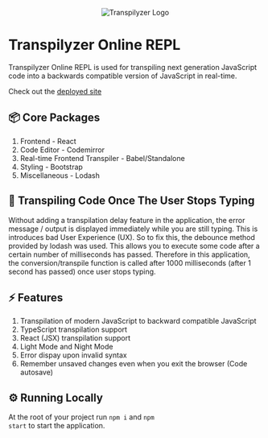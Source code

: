 <p align="center">
  <img src="src/images/esx-es5.svg" alt="Transpilyzer Logo">
</p>

# Transpilyzer Online REPL
Transpilyzer Online REPL is used for transpiling next generation JavaScript  code into a backwards compatible version of JavaScript in real-time.

Check out the [deployed site](https://transpilyzer-repl.netlify.app/)

## 📦 Core Packages

1. Frontend - React
2. Code Editor - Codemirror
3. Real-time Frontend Transpiler - Babel/Standalone
4. Styling - Bootstrap
5. Miscellaneous - Lodash

## 💎 Transpiling Code Once The User Stops Typing
Without adding a transpilation delay feature in the application, the error message / output is displayed immediately while you are still typing. This is introduces bad User Experience (UX). So to fix this, the debounce method provided by lodash was used. This allows you to execute some code after a certain number of milliseconds has passed. Therefore in this application, the conversion/transpile function is called after 1000 milliseconds (after 1 second has passed) once user stops typing.

## ⚡ Features

1. Transpilation of modern JavaScript to backward compatible JavaScript
2. TypeScript transpilation support
3. React (JSX) transpilation support
3. Light Mode and Night Mode
4. Error dispay upon invalid syntax
5. Remember unsaved changes even when you exit the browser (Code autosave)

## ⚙️ Running Locally

At the root of your project run <code>npm i</code> and <code>npm start</code> to start the application.
